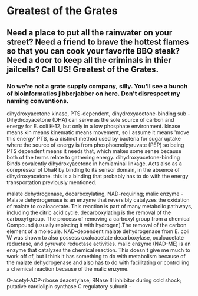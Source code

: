 # Greatest of the Grates
## Need a place to put all the rainwater on your street? Need a friend to brave the hottest flames so that you can cook your favorite BBQ steak? Need a door to keep all the criminals in thier jailcells? Call US! Greatest of the Grates.
### No we're not a grate supply company, silly. You'll see a bunch of bioinformatics jibberjabber on here. Don't disrespect my naming conventions.

dihydroxyacetone kinase, PTS-dependent, dihydroxyacetone-binding sub  -  Dihydroxyacetone (DHA) can serve as the sole source of carbon and energy for E. coli K-12, but only in a low phosphate environment. kinase means kin means kinematic means movement, so I assume it means 'move this energy' PTS, is a distinct method used by bacteria for sugar uptake where the source of energy is from phosphoenolpyruvate (PEP) so being PTS dependent means it needs that, which makes some sense because both of the terms relate to gathering energy. dihydroxyacetone-binding Binds covalently dihydroxyacetone in hemiaminal linkage. Acts also as a corepressor of DhaR by binding to its sensor domain, in the absence of dihydroxyacetone. this is a binding that probably has to do with the energy transportation previously mentioned.

 malate dehydrogenase, decarboxylating, NAD-requiring; malic enzyme  -  Malate dehydrogenase is an enzyme that reversibly catalyzes the oxidation of malate to oxaloacetate.  This reaction is part of many metabolic pathways, including the citric acid cycle. decarboxylating is the removal of the carboxyl group. The process of removing a carboxyl group from a chemical Compound (usually replacing it with hydrogen).The removal of the carbon element of a molecule. NAD-dependent malate dehydrogenase from E. coli W was shown to also possess oxaloacetate decarboxylase, oxaloacetate reductase, and pyruvate reductase activities. malic enzyme (NAD-ME) is an enzyme that catalyzes the chemical reaction. This doesn't give me much to work off of, but I think it has something to do with metabolism because of the malate dehydrogenase and also has to do with facilitating or controlling a chemical reaction because of the malic enzyme.
 
 O-acetyl-ADP-ribose deacetylase; RNase III inhibitor during cold shock; putative cardiolipin synthase C regulatory subunit  -  


